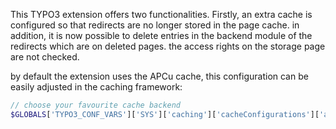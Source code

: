 This TYPO3 extension offers two functionalities.
Firstly, an extra cache is configured so that redirects are no longer stored in the page cache.
in addition, it is now possible to delete entries in the backend module of the redirects which are on deleted pages. the access rights on the storage page are not checked.

by default the extension uses the APCu cache, this configuration can be easily adjusted in the caching framework:

```PHP
// choose your favourite cache backend
$GLOBALS['TYPO3_CONF_VARS']['SYS']['caching']['cacheConfigurations']['andersundsehr_redirects_tweak']['backend'] = SimpleFileBackend
```

